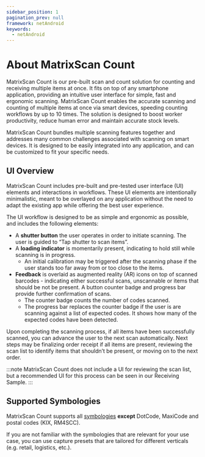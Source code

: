 ```yaml
---
sidebar_position: 1
pagination_prev: null
framework: netAndroid
keywords:
  - netAndroid
---
```


# About MatrixScan Count

MatrixScan Count is our pre-built scan and count solution for counting and receiving multiple items at once. It fits on top of any smartphone application, providing an intuitive user interface for simple, fast and ergonomic scanning. MatrixScan Count enables the accurate scanning and counting of multiple items at once via smart devices, speeding counting workflows by up to 10 times. The solution is designed to boost worker productivity, reduce human error and maintain accurate stock levels.

MatrixScan Count bundles multiple scanning features together and addresses many common challenges associated with scanning on smart devices. It is designed to be easily integrated into any application, and can be customized to fit your specific needs.

## UI Overview

MatrixScan Count includes pre-built and pre-tested user interface (UI) elements and interactions in workflows. These UI elements are intentionally minimalistic, meant to be overlayed on any application without the need to adapt the existing app while offering the best user experience.

The UI workflow is designed to be as simple and ergonomic as possible, and includes the following elements:

- A **shutter button** the user operates in order to initiate scanning. The user is guided to “Tap shutter to scan items”.
- A **loading indicator** is momentarily present, indicating to hold still while scanning is in progress.
  - An initial calibration may be triggered after the scanning phase if the user stands too far away from or too close to the items.
- **Feedback** is overlaid as augmented reality (AR) icons on top of scanned barcodes - indicating either successful scans, unscannable or items that should be not be present. A button counter badge and progress bar provide further confirmation of scans.
  - The counter badge counts the number of codes scanned.
  - The progress bar replaces the counter badge if the user is are scanning against a list of expected codes. It shows how many of the expected codes have been detected.

Upon completing the scanning process, if all items have been successfully scanned, you can advance the user to the next scan automatically. Next steps may be finalizing order receipt if all items are present, reviewing the scan list to identify items that shouldn’t be present, or moving on to the next order.

:::note
MatrixScan Count does not include a UI for reviewing the scan list, but a recommended UI for this process can be seen in our Receiving Sample.
:::

## Supported Symbologies

MatrixScan Count supports all [symbologies](../../../../barcode-symbologies.md) **except** DotCode, MaxiCode and postal codes (KIX, RM4SCC).

If you are not familiar with the symbologies that are relevant for your use case, you can use capture presets that are tailored for different verticals (e.g. retail, logistics, etc.).

